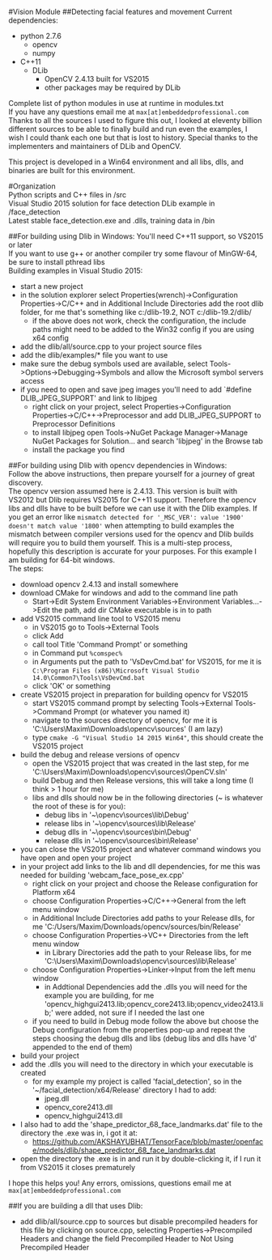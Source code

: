 #Vision Module
##Detecting facial features and movement
Current dependencies:
* python 2.7.6
  * opencv
  * numpy
* C++11
  * DLib
    * OpenCV 2.4.13 built for VS2015
    * other packages may be required by DLib  

Complete list of python modules in use at runtime in modules.txt  
If you have any questions email me at `max[at]embeddedprofessional.com`  
Thanks to all the sources I used to figure this out, I looked at eleventy billion different sources to be able to finally build and run even the examples, I wish I could thank each one but that is lost to history. Special thanks to the implementers and maintainers of DLib and OpenCV.

This project is developed in a Win64 environment and all libs, dlls, and binaries are built for this environment.  
  
#Organization  
Python scripts and C++ files in /src  
Visual Studio 2015 solution for face detection DLib example in /face_detection  
Latest stable face_detection.exe and .dlls, training data in /bin

##For building using Dlib in Windows:
You'll need C++11 support, so VS2015 or later  
If you want to use g++ or another compiler try some flavour of MinGW-64, be sure to install pthread libs  
Building examples in Visual Studio 2015:
* start a new project
* in the solution explorer select Properties(wrench)->Configuration Properties->C/C++ and in Additional Include Directories add the root dlib folder, for me that's something like c:/dlib-19.2, NOT c:/dlib-19.2/dlib/
  * if the above does not work, check the configuration, the include paths might need to be added to the Win32 config if you are using x64 config
* add the dlib/all/source.cpp to your project source files 
* add the dlib/examples/* file you want to use
* make sure the debug symbols used are available, select Tools->Options->Debugging->Symbols and allow the Microsoft symbol servers access
* if you need to open and save jpeg images you'll need to add `#define DLIB_JPEG_SUPPORT' and link to libjpeg
  * right click on your project, select Properties->Configuration Properties->C/C++->Preprocessor and add DLIB_JPEG_SUPPORT to Preprocessor Definitions
  * to install libjpeg open Tools->NuGet Package Manager->Manage NuGet Packages for Solution... and search 'libjpeg' in the Browse tab
  * install the package you find
 
##For building using Dlib with opencv dependencies in Windows:  
Follow the above instructions, then prepare yourself for a journey of great discovery.  
The opencv version assumed here is 2.4.13. This version is built with VS2012 but Dlib requires VS2015 for C++11 support. Therefore the opencv libs and dlls have to be built before we can use it with the Dlib examples. If you get an error like `mismatch detected for '_MSC_VER': value '1900' doesn't match value '1800'` when attempting to build examples the mismatch between compiler versions used for the opencv and Dlib builds will require you to build them yourself. This is a multi-step process, hopefully this description is accurate for your purposes. For this example I am building for 64-bit windows.  
The steps:  
* download opencv 2.4.13 and install somewhere
* download CMake for windows and add to the command line path 
  * Start->Edit System Environment Variables->Environment Variables...->Edit the path, add dir CMake executable is in to path
* add VS2015 command line tool to VS2015 menu  
  * in VS2015 go to Tools->External Tools  
  * click Add
  * call tool Title 'Command Prompt' or something
  * in Command put `%comspec%`  
  * in Arguments put the path to 'VsDevCmd.bat' for VS2015, for me it is `C:\Program Files (x86)\Microsoft Visual Studio 14.0\Common7\Tools\VsDevCmd.bat`  
  * click 'OK' or something  
* create VS2015 project in preparation for building opencv for VS2015  
  * start VS2015 command prompt by selecting Tools->External Tools->Command Prompt (or whatever you named it)  
  * navigate to the sources directory of opencv, for me it is 'C:\Users\Maxim\Downloads\opencv\sources' (I am lazy)  
  * type `cmake -G "Visual Studio 14 2015 Win64"`, this should create the VS2015 project  
* build the debug and release versions of opencv  
  * open the VS2015 project that was created in the last step, for me 'C:\Users\Maxim\Downloads\opencv\sources\OpenCV.sln'  
  * build Debug and then Release versions, this will take a long time (I think > 1 hour for me)
  * libs and dlls should now be in the following directories (~ is whatever the root of these is for you):  
    * debug libs in '~\opencv\sources\lib\Debug'  
    * release libs in '~\opencv\sources\lib\Release'  
    * debug dlls in '~\opencv\sources\bin\Debug'  
    * release dlls in '~\opencv\sources\bin\Release'  
* you can close the VS2015 project and whatever command windows you have open and open your project
* in your project add links to the lib and dll dependencies, for me this was needed for building 'webcam_face_pose_ex.cpp'  
  * right click on your project and choose the Release configuration for Platform x64  
  * choose Configuration Properties->C/C++->General from the left menu window
  * in Additional Include Directories add paths to your Release dlls, for me 'C:/Users/Maxim/Downloads/opencv/sources/bin/Release'  
  * choose Configuration Properties->VC++ Directories from the left menu window  
    * in Library Directories add the path to your Release libs, for me 'C:\Users\Maxim\Downloads\opencv\sources\lib\Release'  
  * choose Configuration Properties->Linker->Input from the left menu window  
    * in Addtional Dependencies add the .dlls you will need for the example you are building, for me 'opencv_highgui2413.lib;opencv_core2413.lib;opencv_video2413.lib;' were added, not sure if I needed the last one
   * if you need to build in Debug mode follow the above but choose the Debug configuration from the properties pop-up and repeat the steps choosing the debug dlls and libs (debug libs and dlls have 'd' appended to the end of them)
* build your project  
* add the .dlls you will need to the directory in which your executable is created  
  * for my example my project is called 'facial_detection', so in the '~/facial_detection/x64/Release' directory I had to add:
    * jpeg.dll
    * opencv_core2413.dll
    * opencv_highgui2413.dll
* I also had to add the 'shape_predictor_68_face_landmarks.dat' file to the directory the .exe was in, i got it at:
  * https://github.com/AKSHAYUBHAT/TensorFace/blob/master/openface/models/dlib/shape_predictor_68_face_landmarks.dat
* open the directory the .exe is in and run it by double-clicking it, if I run it from VS2015 it closes prematurely  
  
I hope this helps you! Any errors, omissions, questions email me at `max[at]embeddedprofessional.com`    

##If you are building a dll that uses Dlib:
* add dlib/all/source.cpp to sources but disable precompiled headers for this file by clicking on source.cpp, selecting Properties->Precompiled Headers and change the field Precompiled Header to Not Using Precompiled Header
